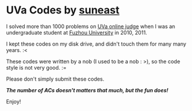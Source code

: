 # UVa Codes by [suneast](http://uhunt.felix-halim.net/id/57235)

I solved more than 1000 problems on [UVa online judge](https://uva.onlinejudge.org/) when I was an undergraduate student at [Fuzhou University](http://acm.fzu.edu.cn/) in 2010, 2011. 

I kept these codes on my disk drive, and didn't touch them for many many years. :<

These codes were written by a nob (I used to be a nob : >), so the code style is not very good. :=

Please don't simply submit these codes.

***The number of ACs doesn't matters that much, but the fun does!***

Enjoy!
